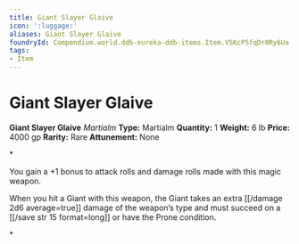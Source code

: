 ```yaml
---
title: Giant Slayer Glaive
icon: ':luggage:'
aliases: Giant Slayer Glaive
foundryId: Compendium.world.ddb-eureka-ddb-items.Item.VSKcP5fqDr0Ry6Ua
tags:
- Item
---
```


# Giant Slayer Glaive

**Giant Slayer Glaive**
_Martialm_
**Type:** Martialm
**Quantity:** 1
**Weight:** 6 lb
**Price:** 4000 gp
**Rarity:** Rare
**Attunement:** None

*<p>You gain a +1 bonus to attack rolls and damage rolls made with this magic weapon.

When you hit a Giant with this weapon, the Giant takes an extra  [[/damage 2d6 average=true]] damage of the weapon’s type and must succeed on a [[/save str 15 format=long]] or have the Prone condition.</p>*